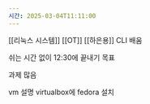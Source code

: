 ```yaml
---
시간: 2025-03-04T11:11:00
---
```



[[리눅스 시스템]] [[OT]] 
[[하은용]] 
CLI 배움

쉬는 시간 없이 12:30에 끝내기 목표 

과제 많음 

vm 설명
virtualbox에 fedora 설치 
